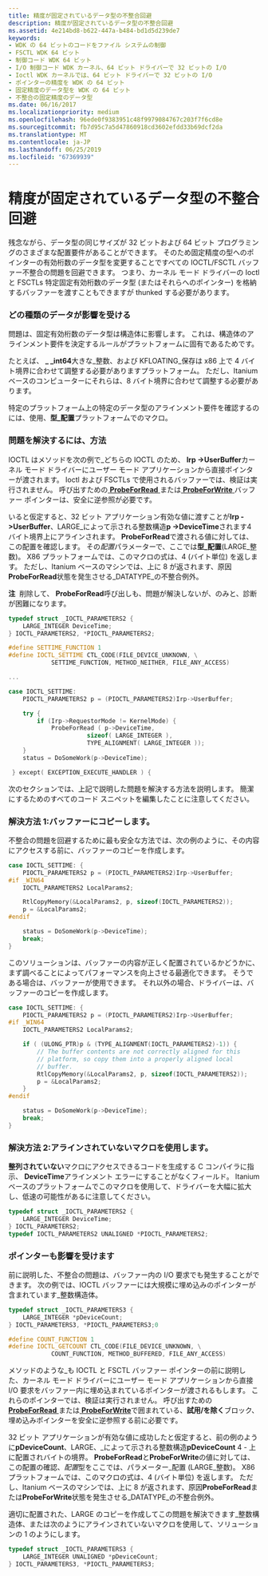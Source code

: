 ```yaml
---
title: 精度が固定されているデータ型の不整合回避
description: 精度が固定されているデータ型の不整合回避
ms.assetid: 4e214bd8-b622-447a-b484-bd1d5d239de7
keywords:
- WDK の 64 ビットのコードをファイル システムの制御
- FSCTL WDK 64 ビット
- 制御コード WDK 64 ビット
- I/O 制御コード WDK カーネル、64 ビット ドライバーで 32 ビットの I/O
- Ioctl WDK カーネルでは、64 ビット ドライバーで 32 ビットの I/O
- ポインターの精度を WDK の 64 ビット
- 固定精度のデータ型を WDK の 64 ビット
- 不整合の固定精度のデータ型
ms.date: 06/16/2017
ms.localizationpriority: medium
ms.openlocfilehash: 96ede0f9383951c48f9979084767c203f7f6cd8e
ms.sourcegitcommit: fb7d95c7a5d47860918cd3602efdd33b69dcf2da
ms.translationtype: MT
ms.contentlocale: ja-JP
ms.lasthandoff: 06/25/2019
ms.locfileid: "67369939"
---
```

# <a name="avoiding-misalignment-of-fixed-precision-data-types"></a>精度が固定されているデータ型の不整合回避





残念ながら、データ型の同じサイズが 32 ビットおよび 64 ビット プログラミングのさまざまな配置要件があることができます。 そのため固定精度の型へのポインターの有効桁数のデータ型を変更することですべての IOCTL/FSCTL バッファー不整合の問題を回避できます。 つまり、カーネル モード ドライバーの Ioctl と FSCTLs 特定固定有効桁数のデータ型 (またはそれらへのポインター) を格納するバッファーを渡すこともできますが thunked する必要があります。

### <a name="which-data-types-are-affected"></a>どの種類のデータが影響を受ける

問題は、固定有効桁数のデータ型は構造体に影響します。 これは、構造体のアラインメント要件を決定するルールがプラットフォームに固有であるためです。

たとえば、  **\_ \_int64**大きな\_整数、および KFLOATING\_保存は x86 上で 4 バイト境界に合わせて調整する必要がありますプラットフォーム。 ただし、Itanium ベースのコンピューターにそれらは、8 バイト境界に合わせて調整する必要があります。

特定のプラットフォーム上の特定のデータ型のアラインメント要件を確認するのには、使用、**型\_配置**プラットフォームでのマクロ。

### <a name="how-to-fix-the-problem"></a>問題を解決するには、方法

IOCTL はメソッドを次の例で\_どちらの IOCTL のため、 **Irp -&gt;UserBuffer**カーネル モード ドライバーにユーザー モード アプリケーションから直接ポインターが渡されます。 Ioctl および FSCTLs で使用されるバッファーでは、検証は実行されません。 呼び出すための[ **ProbeForRead** ](https://docs.microsoft.com/windows-hardware/drivers/ddi/content/wdm/nf-wdm-probeforread)または[ **ProbeForWrite** ](https://docs.microsoft.com/windows-hardware/drivers/ddi/content/wdm/nf-wdm-probeforwrite)バッファー ポインターは、安全に逆参照が必要です。

いると仮定すると、32 ビット アプリケーション有効な値に渡すことが**Irp -&gt;UserBuffer**、LARGE\_によって示される整数構造**p -&gt;DeviceTime**されます4 バイト境界上にアラインされます。 **ProbeForRead**で渡される値に対しては、この配置を確認します。 その*配置*パラメーターで、ここでは**型\_配置**(LARGE\_整数)。 X86 プラットフォームでは、このマクロの式は、4 (バイト単位) を返します。 ただし、Itanium ベースのマシンでは、上に 8 が返されます、原因**ProbeForRead**状態を発生させる\_DATATYPE\_の不整合例外。

**注**  削除して、 **ProbeForRead**呼び出しも、問題が解決しないが、のみと、診断が困難になります。

 

```cpp
typedef struct _IOCTL_PARAMETERS2 {
    LARGE_INTEGER DeviceTime;
} IOCTL_PARAMETERS2, *PIOCTL_PARAMETERS2;

#define SETTIME_FUNCTION 1
#define IOCTL_SETTIME CTL_CODE(FILE_DEVICE_UNKNOWN, \
            SETTIME_FUNCTION, METHOD_NEITHER, FILE_ANY_ACCESS)

...

case IOCTL_SETTIME:
    PIOCTL_PARAMETERS2 p = (PIOCTL_PARAMETERS2)Irp->UserBuffer;

    try {                 
        if (Irp->RequestorMode != KernelMode) { 
            ProbeForRead ( p->DeviceTime,
                      sizeof( LARGE_INTEGER ),
                      TYPE_ALIGNMENT( LARGE_INTEGER ));
    }
    status = DoSomeWork(p->DeviceTime);

 } except( EXCEPTION_EXECUTE_HANDLER ) {
```

次のセクションでは、上記で説明した問題を解決する方法を説明します。 簡潔にするためのすべてのコード スニペットを編集したことに注意してください。

### <a name="solution-1-copy-the-buffer"></a>解決方法 1:バッファーにコピーします。

不整合の問題を回避するために最も安全な方法では、次の例のように、その内容にアクセスする前に、バッファーのコピーを作成します。

```cpp
case IOCTL_SETTIME: {
    PIOCTL_PARAMETERS2 p = (PIOCTL_PARAMETERS2)Irp->UserBuffer;
#if _WIN64
    IOCTL_PARAMETERS2 LocalParams2;

    RtlCopyMemory(&LocalParams2, p, sizeof(IOCTL_PARAMETERS2));
    p = &LocalParams2;
#endif

    status = DoSomeWork(p->DeviceTime);
    break;
}
```

このソリューションは、バッファーの内容が正しく配置されているかどうかに、まず調べることによってパフォーマンスを向上させる最適化できます。 そうである場合は、バッファーが使用できます。 それ以外の場合、ドライバーは、バッファーのコピーを作成します。

```cpp
case IOCTL_SETTIME: {
    PIOCTL_PARAMETERS2 p = (PIOCTL_PARAMETERS2)Irp->UserBuffer;
#if _WIN64
    IOCTL_PARAMETERS2 LocalParams2;

    if ( (ULONG_PTR)p & (TYPE_ALIGNMENT(IOCTL_PARAMETERS2)-1)) {
        // The buffer contents are not correctly aligned for this 
        // platform, so copy them into a properly aligned local 
        // buffer.
        RtlCopyMemory(&LocalParams2, p, sizeof(IOCTL_PARAMETERS2));
        p = &LocalParams2;
    }
#endif

    status = DoSomeWork(p->DeviceTime);
    break;
}
```

### <a name="solution-2-use-the-unaligned-macro"></a>解決方法 2:アラインされていないマクロを使用します。

**整列されていない**マクロにアクセスできるコードを生成する C コンパイラに指示、 **DeviceTime**アラインメント エラーにすることがなくフィールド。 Itanium ベースのプラットフォームでこのマクロを使用して、ドライバーを大幅に拡大し、低速の可能性があるに注意してください。

```cpp
typedef struct _IOCTL_PARAMETERS2 {
    LARGE_INTEGER DeviceTime;
} IOCTL_PARAMETERS2;
typedef IOCTL_PARAMETERS2 UNALIGNED *PIOCTL_PARAMETERS2;
```

### <a name="pointers-are-also-affected"></a>ポインターも影響を受けます

前に説明した、不整合の問題は、バッファー内の I/O 要求でも発生することができます。 次の例では、IOCTL バッファーには大規模に埋め込みのポインターが含まれています\_整数構造体。

```cpp
typedef struct _IOCTL_PARAMETERS3 {
    LARGE_INTEGER *pDeviceCount;
} IOCTL_PARAMETERS3, *PIOCTL_PARAMETERS3;0

#define COUNT_FUNCTION 1
#define IOCTL_GETCOUNT CTL_CODE(FILE_DEVICE_UNKNOWN, \
            COUNT_FUNCTION, METHOD_BUFFERED, FILE_ANY_ACCESS)
```

メソッドのような\_も IOCTL と FSCTL バッファー ポインターの前に説明した、カーネル モード ドライバーにユーザー モード アプリケーションから直接 I/O 要求をバッファー内に埋め込まれているポインターが渡されるもします。 これらのポインターでは、検証は実行されません。 呼び出すための[ **ProbeForRead** ](https://docs.microsoft.com/windows-hardware/drivers/ddi/content/wdm/nf-wdm-probeforread)または[ **ProbeForWrite**](https://docs.microsoft.com/windows-hardware/drivers/ddi/content/wdm/nf-wdm-probeforwrite)で囲まれている、**試用/を除く**ブロック、埋め込みポインターを安全に逆参照する前に必要です。

32 ビット アプリケーションが有効な値に成功したと仮定すると、前の例のように**pDeviceCount**、LARGE、\_によって示される整数構造**pDeviceCount** 4 - 上に配置されバイトの境界。 **ProbeForRead**と**ProbeForWrite**の値に対しては、この配置の確認、*配置*型をここでは、パラメーター\_配置 (LARGE\_整数)。 X86 プラットフォームでは、このマクロの式は、4 (バイト単位) を返します。 ただし、Itanium ベースのマシンでは、上に 8 が返されます、原因**ProbeForRead**または**ProbeForWrite**状態を発生させる\_DATATYPE\_の不整合例外。

適切に配置された、LARGE のコピーを作成してこの問題を解決できます\_整数構造体、または次のようにアラインされていないマクロを使用して、ソリューションの 1 のようにします。

```cpp
typedef struct _IOCTL_PARAMETERS3 {
    LARGE_INTEGER UNALIGNED *pDeviceCount;
} IOCTL_PARAMETERS3, *PIOCTL_PARAMETERS3;
```

 

 




